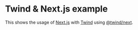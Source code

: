 # Twind & Next.js example

This shows the usage of [Next.js](https://nextjs.org) with [Twind](https://twind.dev) using [@twind/next](https://www.npmjs.com/package/@twind/next).
